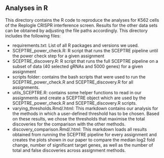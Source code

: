 Analyses in R
----------------

This directory contains the R code to reproduce the analyses for K562 cells of the Replogle CRISPR interference screen. Results for the other data sets can be obtained by adjusting the file paths accordingly. This directory includes the following files:
- requirements.txt: List of all R packages and versions we used. 
- SCEPTRE_power_check.R: R script that runs the SCEPTRE pipeline until the power check step for a given assignment
- SCEPTRE_discovery.R:  R script that runs the full SCEPTRE pipeline on a subset of data (40 selected gRNAs and 5000 genes) for a given assignment
- scripts folder: contains the bash scripts that were used to run the SCEPTRE_power_check.R and SCEPTRE_discovery.R for all assignments. 
- utils_SCEPTRE.R: contains some helper functions to read in our assignments and create a SCEPTRE object which are used by the SCEPTRE_power_check.R and SCEPTRE_discovery.R scripts.
- varying_thresholds.Rmd/.html: This markdown contains our analysis for the methods in which a user-defined threshold has to be chosen. Based on these results, we chose the thresholds that maximise the total discoveries for the comparison with the other methods. 
- discovery_comparison.Rmd/.html: This markdown loads all results obtained from running the SCEPTRE pipeline for every assignment and creates the plots shown in our paper to compare the median log2 fold change, number of significant target genes, as well as the number of total and false discoveries across assignment methods. 